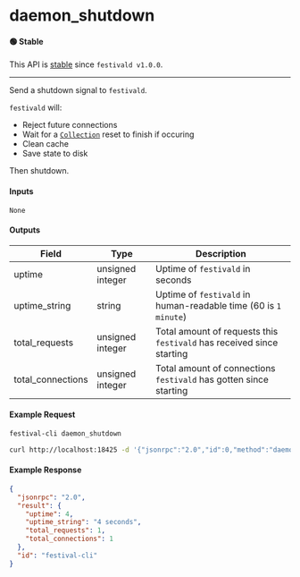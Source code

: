 # daemon_shutdown

#### 🟢 Stable
This API is [stable](/api-stability/marker.md) since `festivald v1.0.0`.

---

Send a shutdown signal to `festivald`.

`festivald` will:
- Reject future connections
- Wait for a [`Collection`](/json-rpc/collection/collection_new.md) reset to finish if occuring
- Clean cache
- Save state to disk

Then shutdown.

#### Inputs
`None`

#### Outputs
| Field               | Type             | Description |
|---------------------|------------------|-------------|
| uptime              | unsigned integer | Uptime of `festivald` in seconds
| uptime_string       | string           | Uptime of `festivald` in human-readable time (60 is `1 minute`)
| total_requests      | unsigned integer | Total amount of requests this `festivald` has received since starting
| total_connections   | unsigned integer | Total amount of connections `festivald` has gotten since starting

#### Example Request
```bash
festival-cli daemon_shutdown
```
```bash
curl http://localhost:18425 -d '{"jsonrpc":"2.0","id":0,"method":"daemon_shutdown"}'
```

#### Example Response
```json
{
  "jsonrpc": "2.0",
  "result": {
    "uptime": 4,
    "uptime_string": "4 seconds",
    "total_requests": 1,
    "total_connections": 1
  },
  "id": "festival-cli"
}
```

